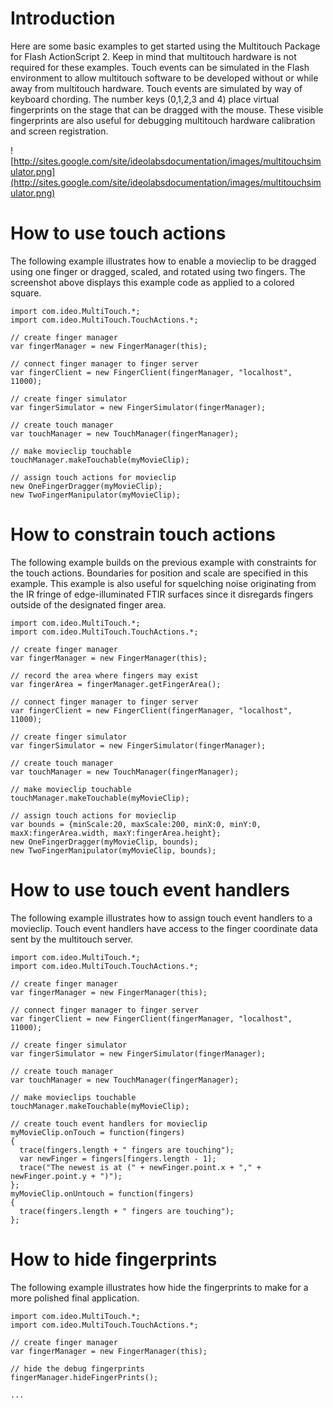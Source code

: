 # Introduction #

Here are some basic examples to get started using the Multitouch Package for Flash ActionScript 2. Keep in mind that multitouch hardware is not required for these examples. Touch events can be simulated in the Flash environment to allow multitouch software to be developed without or while away from multitouch hardware. Touch events are simulated by way of keyboard chording. The number keys (0,1,2,3 and 4) place virtual fingerprints on the stage that can be dragged with the mouse. These visible fingerprints are also useful for debugging multitouch hardware calibration and screen registration.

![http://sites.google.com/site/ideolabsdocumentation/images/multitouchsimulator.png](http://sites.google.com/site/ideolabsdocumentation/images/multitouchsimulator.png)

# How to use touch actions #

The following example illustrates how to enable a movieclip to be dragged using one finger or dragged, scaled, and rotated using two fingers. The screenshot above displays this example code as applied to a colored square.

```
import com.ideo.MultiTouch.*;
import com.ideo.MultiTouch.TouchActions.*;

// create finger manager
var fingerManager = new FingerManager(this);

// connect finger manager to finger server
var fingerClient = new FingerClient(fingerManager, "localhost", 11000);

// create finger simulator
var fingerSimulator = new FingerSimulator(fingerManager);

// create touch manager
var touchManager = new TouchManager(fingerManager);

// make movieclip touchable
touchManager.makeTouchable(myMovieClip);

// assign touch actions for movieclip
new OneFingerDragger(myMovieClip);
new TwoFingerManipulator(myMovieClip);
```

# How to constrain touch actions #

The following example builds on the previous example with constraints for the touch actions. Boundaries for position and scale are specified in this example. This example is also useful for squelching noise originating from the IR fringe of edge-illuminated FTIR surfaces since it disregards fingers outside of the designated finger area.

```
import com.ideo.MultiTouch.*;
import com.ideo.MultiTouch.TouchActions.*;

// create finger manager
var fingerManager = new FingerManager(this);

// record the area where fingers may exist
var fingerArea = fingerManager.getFingerArea();

// connect finger manager to finger server
var fingerClient = new FingerClient(fingerManager, "localhost", 11000);

// create finger simulator
var fingerSimulator = new FingerSimulator(fingerManager);

// create touch manager
var touchManager = new TouchManager(fingerManager);

// make movieclip touchable
touchManager.makeTouchable(myMovieClip);

// assign touch actions for movieclip
var bounds = {minScale:20, maxScale:200, minX:0, minY:0, maxX:fingerArea.width, maxY:fingerArea.height};
new OneFingerDragger(myMovieClip, bounds);
new TwoFingerManipulator(myMovieClip, bounds);
```

# How to use touch event handlers #

The following example illustrates how to assign touch event handlers to a movieclip. Touch event handlers have access to the finger coordinate data sent by the multitouch server.

```
import com.ideo.MultiTouch.*;
import com.ideo.MultiTouch.TouchActions.*;

// create finger manager
var fingerManager = new FingerManager(this);

// connect finger manager to finger server
var fingerClient = new FingerClient(fingerManager, "localhost", 11000);

// create finger simulator
var fingerSimulator = new FingerSimulator(fingerManager);

// create touch manager
var touchManager = new TouchManager(fingerManager);

// make movieclips touchable
touchManager.makeTouchable(myMovieClip);

// create touch event handlers for movieclip
myMovieClip.onTouch = function(fingers)
{
  trace(fingers.length + " fingers are touching");
  var newFinger = fingers[fingers.length - 1];
  trace("The newest is at (" + newFinger.point.x + "," + newFinger.point.y + ")");
};
myMovieClip.onUntouch = function(fingers)
{
  trace(fingers.length + " fingers are touching");
};
```

# How to hide fingerprints #

The following example illustrates how hide the fingerprints to make for a more polished final application.

```
import com.ideo.MultiTouch.*;
import com.ideo.MultiTouch.TouchActions.*;

// create finger manager
var fingerManager = new FingerManager(this);

// hide the debug fingerprints
fingerManager.hideFingerPrints();

...
```